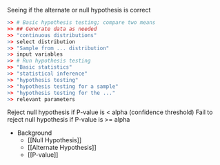 Seeing if the alternate or null hypothesis is correct

```R Commander
>> # Basic hypothesis testing; compare two means
>> ## Generate data as needed
>> "continuous distributions"
>> select distribution
>> "Sample from ... distribution"
>> input variables
>> # Run hypothesis testing
>> "Basic statistics"
>> "statistical inference"
>> "hypothesis testing"
>> "hypothesis testing for a sample"
>> "hypothesis testing for the ..."
>> relevant parameters
```

Reject null hypothesis if P-value is < alpha (confidence threshold)
Fail to reject null hypothesis if P-value is >= alpha

- Background
	- [[Null Hypothesis]]
	- [[Alternate Hypothesis]]
	- [[P-value]]
